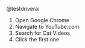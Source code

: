 @testdriverai

1. Open Google Chrome
2. Navigate to YouTube.com
3. Search for Cat Videos
4. Click the first one
